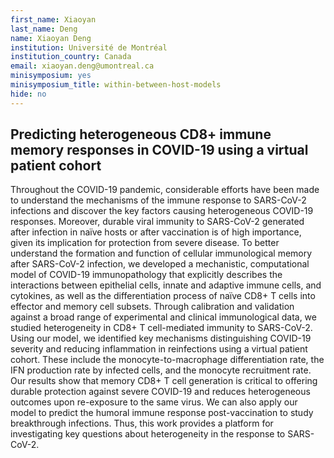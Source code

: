 ```yaml
---
first_name: Xiaoyan
last_name: Deng
name: Xiaoyan Deng
institution: Université de Montréal
institution_country: Canada
email: xiaoyan.deng@umontreal.ca
minisymposium: yes
minisymposium_title: within-between-host-models
hide: no
---
```


## Predicting heterogeneous CD8+ immune memory responses in COVID-19 using a virtual patient cohort 

Throughout the COVID-19 pandemic, considerable efforts have been made to understand the mechanisms of the immune response to SARS-CoV-2 infections and discover the key factors causing heterogeneous COVID-19 responses. Moreover, durable viral immunity to SARS-CoV-2 generated after infection in naïve hosts or after vaccination is of high importance, given its implication for protection from severe disease. To better understand the formation and function of cellular immunological memory after SARS-CoV-2 infection, we developed a mechanistic, computational model of COVID-19 immunopathology that explicitly describes the interactions between epithelial cells, innate and adaptive immune cells, and cytokines, as well as the differentiation process of naïve CD8+ T cells into effector and memory cell subsets. Through calibration and validation against a broad range of experimental and clinical immunological data, we studied heterogeneity in CD8+ T cell-mediated immunity to SARS-CoV-2. Using our model, we identified key mechanisms distinguishing COVID-19 severity and reducing inflammation in reinfections using a virtual patient cohort. These include the monocyte-to-macrophage differentiation rate, the IFN production rate by infected cells, and the monocyte recruitment rate. Our results show that memory CD8+ T cell generation is critical to offering durable protection against severe COVID-19 and reduces heterogeneous outcomes upon re-exposure to the same virus. We can also apply our model to predict the humoral immune response post-vaccination to study breakthrough infections. Thus, this work provides a platform for investigating key questions about heterogeneity in the response to SARS-CoV-2.


